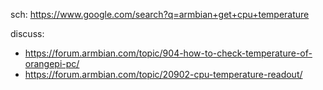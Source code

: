 sch: https://www.google.com/search?q=armbian+get+cpu+temperature

discuss:
- https://forum.armbian.com/topic/904-how-to-check-temperature-of-orangepi-pc/
- https://forum.armbian.com/topic/20902-cpu-temperature-readout/
